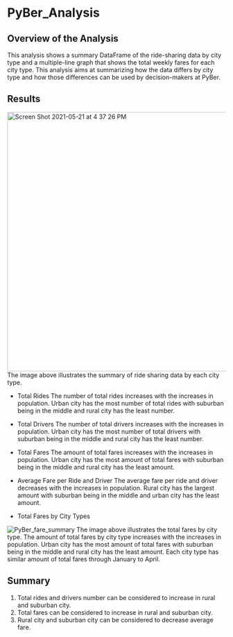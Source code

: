 # PyBer_Analysis

## Overview of the Analysis
This analysis shows a summary DataFrame of the ride-sharing data by city type and a multiple-line graph that shows the total weekly fares for each city type. This analysis aims at summarizing how the data differs by city type and how those differences can be used by decision-makers at PyBer.



## Results
<img width="597" alt="Screen Shot 2021-05-21 at 4 37 26 PM" src="https://user-images.githubusercontent.com/82549066/119195554-da733500-ba52-11eb-8acc-8c5b9cd0127c.png">
The image above illustrates the summary of ride sharing data by each city type.

- Total Rides
The number of total rides increases with the increases in population. Urban city has the most number of total rides with suburban being in the middle and rural city has the least number.

- Total Drivers
The number of total drivers increases with the increases in population. Urban city has the most number of total drivers with suburban being in the middle and rural city has the least number.

- Total Fares
The amount of total fares increases with the increases in population. Urban city has the most amount of total fares with suburban being in the middle and rural city has the least amount.

- Average Fare per Ride and Driver
The average fare per ride and driver decreases with the increases in population. Rural city has the largest amount with suburban being in the middle and urban city has the least amount.

- Total Fares by City Types

![PyBer_fare_summary](https://user-images.githubusercontent.com/82549066/119196992-14ddd180-ba55-11eb-9ae6-354687914444.png)
The image above illustrates the total fares by city type. 
The amount of total fares by city type increases with the increases in population. Urban city has the most amount of total fares with suburban being in the middle and rural city has the least amount. Each city type has similar amount of total fares through January to April.


## Summary
1. Total rides and drivers number can be considered to increase in rural and suburban city.
2. Total fares can be considered to increase in rural and suburban city.
3. Rural city and suburban city can be considered to decrease average fare.
